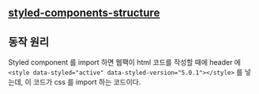 ##  [styled-components-structure](https://github.com/robbue/styled-components-structure)

## 동작 원리
Styled component 를 import 하면 웹팩이 html 코드를 작성할 때에 header 에 `<style data-styled="active" data-styled-version="5.0.1"></style>` 를 넣는데, 이 코드가 css 를 import 하는 코드이다.

